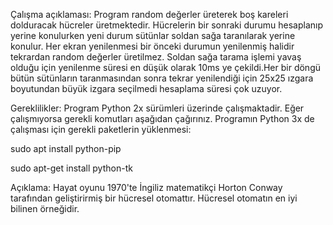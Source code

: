Çalışma açıklaması:
Program random değerler üreterek boş kareleri dolduracak hücreler üretmektedir. Hücrelerin bir sonraki durumu hesaplanıp yerine konulurken yeni durum sütünlar soldan sağa taranılarak yerine konulur. Her ekran yenilenmesi bir önceki durumun yenilenmiş halidir tekrardan random değerler üretilmez. Soldan sağa tarama işlemi yavaş olduğu için yenilenme süresi en düşük olarak 10ms ye çekildi.Her bir döngü bütün sütünların taranmasından sonra tekrar yenilendiği için 25x25 ızgara boyutundan büyük izgara seçilmedi hesaplama süresi çok uzuyor.



Gereklilikler:
Program Python 2x sürümleri üzerinde çalışmaktadir. Eğer çalışmıyorsa gerekli komutları aşağıdan çağırınız.
Programın Python 3x de çalışması için gerekli paketlerin yüklenmesi:

sudo apt install python-pip

sudo apt-get install python-tk

Açıklama:
Hayat oyunu 1970'te İngiliz matematikçi Horton Conway tarafından geliştirirmiş bir hücresel otomattır. Hücresel otomatın en iyi bilinen örneğidir. 
